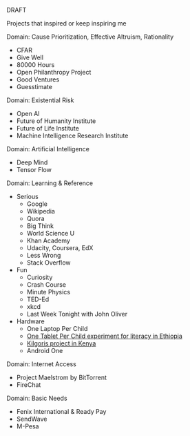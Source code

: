 DRAFT

Projects that inspired or keep inspiring me

Domain: Cause Prioritization, Effective Altruism, Rationality
  - CFAR
  - Give Well
  - 80000 Hours
  - Open Philanthropy Project
  - Good Ventures
  - Guesstimate
  
Domain: Existential Risk
  - Open AI
  - Future of Humanity Institute 
  - Future of Life Institute 
  - Machine Intelligence Research Institute

Domain: Artificial Intelligence
  - Deep Mind
  - Tensor Flow

Domain: Learning & Reference
  - Serious
    - Google
    - Wikipedia
    - Quora
    - Big Think
    - World Science U
    - Khan Academy
    - Udacity, Coursera, EdX
    - Less Wrong
    - Stack Overflow
  - Fun
    - Curiosity
    - Crash Course
    - Minute Physics
    - TED-Ed
    - xkcd
    - Last Week Tonight with John Oliver
  - Hardware
    - One Laptop Per Child
    - [One Tablet Per Child experiment for literacy in Ethiopia](https://www.technologyreview.com/s/506466/given-tablets-but-no-teachers-ethiopian-children-teach-themselves/)
    - [Kilgoris project in Kenya](http://www.thekilgorisproject.com/)
    - Android One
    
Domain: Internet Access
  - Project Maelstrom by BitTorrent
  - FireChat

Domain: Basic Needs
  - Fenix International & Ready Pay
  - SendWave
  - M-Pesa
